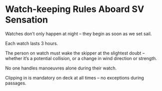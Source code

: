 # Watch-keeping Rules Aboard SV Sensation

Watches don’t only happen at night – they begin as soon as we set sail.

Each watch lasts 3 hours.

The person on watch must wake the skipper at the slightest doubt – whether it’s a potential collision, or a change in wind direction or strength.

No one handles manoeuvres alone during their watch.

Clipping in is mandatory on deck at all times – no exceptions during passages.